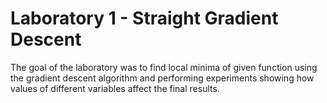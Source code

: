 # Laboratory 1 - Straight Gradient Descent

The goal of the laboratory was to find local minima of given function using the gradient descent algorithm and performing experiments showing how values of different variables affect the final results.